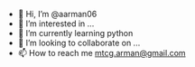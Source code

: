- 👋 Hi, I’m @aarman06
- 👀 I’m interested in ...
- 🌱 I’m currently learning python
- 💞️ I’m looking to collaborate on ...
- 📫 How to reach me mtcg.arman@gmail.com

<!---
aarman06/aarman06 is a ✨ special ✨ repository because its `README.md` (this file) appears on your GitHub profile.
You can click the Preview link to take a look at your changes.
--->
